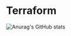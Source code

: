 # Terraform
![Anurag's GitHub stats](https://github-readme-stats.vercel.app/api?username=anuraghazra&show_icons=true&theme=transparent)
